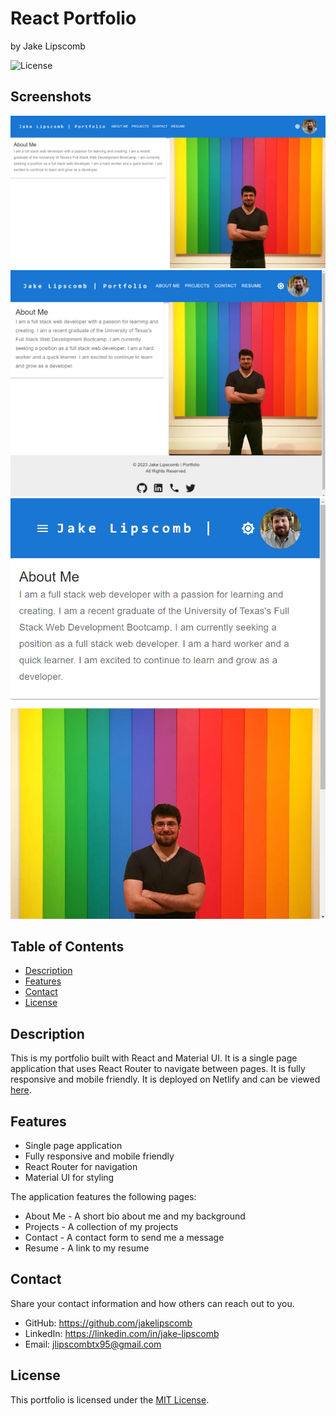 # React Portfolio
by Jake Lipscomb

![License](https://img.shields.io/badge/License-MIT-blue.svg)

## Screenshots
![Portfolio Screenshot](./public/portfolio1.png)
![Portfolio Screenshot](./public/portfolio2.png)
![Portfolio Screenshot](./public/portfolio3.png)

## Table of Contents
- [Description](#description)
- [Features](#features)
- [Contact](#contact)
- [License](#license)

## Description
This is my portfolio built with React and Material UI. It is a single page application that uses React Router to navigate between pages. It is fully responsive and mobile friendly. It is deployed on Netlify and can be viewed [here](https://jakelipscomb.netlify.app/).

## Features
- Single page application
- Fully responsive and mobile friendly
- React Router for navigation
- Material UI for styling

The application features the following pages:
- About Me - A short bio about me and my background
- Projects - A collection of my projects
- Contact - A contact form to send me a message
- Resume - A link to my resume


## Contact
Share your contact information and how others can reach out to you.

- GitHub: https://github.com/jakelipscomb
- LinkedIn: https://linkedin.com/in/jake-lipscomb
- Email: jlipscombtx95@gmail.com

## License
This portfolio is licensed under the [MIT License](LICENSE).

